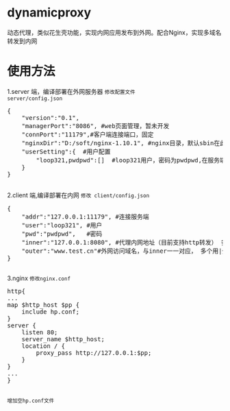 # dynamicproxy
动态代理，类似花生壳功能，实现内网应用发布到外网。配合Nginx，实现多域名转发到内网
# 使用方法
1.server 端，编译部署在外网服务器
<code>修改配置文件 server/config.json</code>
 <pre>
{
	"version":"0.1", 
	"managerPort":"8086", #web页面管理，暂未开发
	"connPort":"11179",#客户端连接端口，固定
	"nginxDir":"D:/soft/nginx-1.10.1", #nginx目录，默认sbin在此目录内，否则不能使用
	"userSetting":{  #用户配置
		"loop321,pwdpwd":[]  #loop321用户，密码为pwdpwd,在服务端代理配置为空	
	}
}
 </pre>
2.client 端,编译部署在内网
<code>修改 client/config.json</code>
 <pre>
{
	"addr":"127.0.0.1:11179", #连接服务端
	"user":"loop321", #用户
	"pwd":"pwdpwd",   #密码
	"inner":"127.0.0.1:8080", #代理内网地址（目前支持http转发） 多个用|分开
	"outer":"www.test.cn"#外网访问域名，与inner一一对应， 多个用|分开
}
 </pre>
3.nginx 
<code>修改nginx.conf</code>
<pre>
http{
...
map $http_host $pp {
    include hp.conf;
}
server {
	listen 80;
	server_name $http_host;
	location / {
		proxy_pass http://127.0.0.1:$pp;
	}
}
...
}
 </pre>
<code>增加空hp.conf文件</code>
